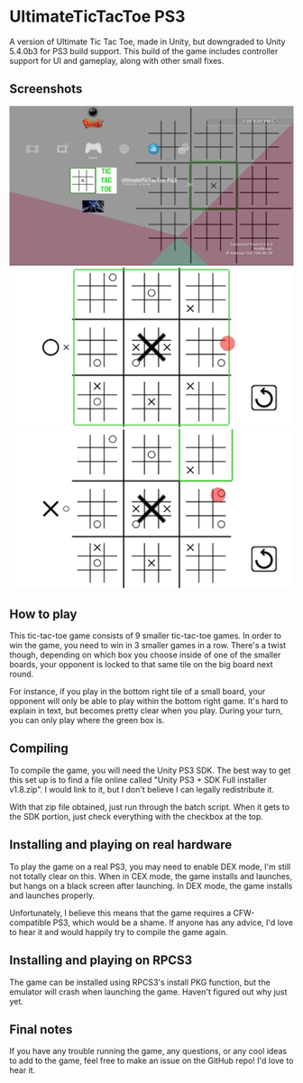 # UltimateTicTacToe PS3

A version of Ultimate Tic Tac Toe, made in Unity, but downgraded to Unity 5.4.0b3 for PS3 build support. This build of the game includes controller support for UI and gameplay, along with other small fixes.


## Screenshots
![](images/UltimateTicTacToe%20PS3%20XMB.png)
![](images/UltimateTicTacToe%20PS3%20in-game.png)
![](images/UltimateTicTacToe%20PS3%20in-game%202.png)



## How to play
This tic-tac-toe game consists of 9 smaller tic-tac-toe games. In order to win the game, you need to win in 3 smaller games in a row.
There's a twist though, depending on which box you choose inside of one of the smaller boards, your opponent is locked to that same tile on the big board next round.

For instance, if you play in the bottom right tile of a small board, your opponent will only be able to play within the bottom right game. It's hard to explain in text, but becomes pretty clear when you play. During your turn, you can only play where the green box is.



## Compiling

To compile the game, you will need the Unity PS3 SDK. The best way to get this set up is to find a file online called "Unity PS3 + SDK Full installer v1.8.zip". I would link to it, but I don't believe I can legally redistribute it.

With that zip file obtained, just run through the batch script. When it gets to the SDK portion, just check everything with the checkbox at the top.

## Installing and playing on real hardware

To play the game on a real PS3, you may need to enable DEX mode, I'm still not totally clear on this. When in CEX mode, the game installs and launches, but hangs on a black screen after launching. In DEX mode, the game installs and launches properly. 

Unfortunately, I believe this means that the game requires a CFW-compatible PS3, which would be a shame. If anyone has any advice, I'd love to hear it and would happily try to compile the game again.



## Installing and playing on RPCS3

The game can be installed using RPCS3's install PKG function, but the emulator will crash when launching the game. Haven't figured out why just yet.



## Final notes

If you have any trouble running the game, any questions, or any cool ideas to add to the game, feel free to make an issue on the GitHub repo! I'd love to hear it.